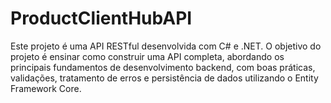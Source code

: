 # ProductClientHubAPI

Este projeto é uma API RESTful desenvolvida com C# e .NET. O objetivo do projeto é ensinar como construir uma API completa, abordando os principais fundamentos de desenvolvimento backend, com boas práticas, validações, tratamento de erros e persistência de dados utilizando o Entity Framework Core.
